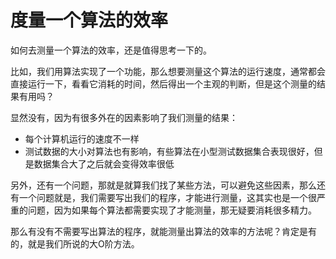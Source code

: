 # 度量一个算法的效率

如何去测量一个算法的效率，还是值得思考一下的。

比如，我们用算法实现了一个功能，那么想要测量这个算法的运行速度，通常都会直接运行一下，看看它消耗的时间，然后得出一个主观的判断，但是这个测量的结果有用吗？

显然没有，因为有很多外在的因素影响了我们测量的结果：

- 每个计算机运行的速度不一样
- 测试数据的大小对算法也有影响，有些算法在小型测试数据集合表现很好，但是数据集合大了之后就会变得效率很低

另外，还有一个问题，那就是就算我们找了某些方法，可以避免这些因素，那么还有一个问题就是，我们需要写出我们的程序，才能进行测量，这其实也是一个很严重的问题，因为如果每个算法都需要实现了才能测量，那无疑要消耗很多精力。

那么有没有不需要写出算法的程序，就能测量出算法的效率的方法呢？肯定是有的，就是我们所说的大O阶方法。

